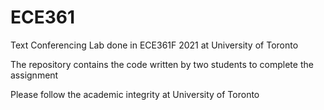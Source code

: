 # ECE361
Text Conferencing Lab done in ECE361F 2021 at University of Toronto

The repository contains the code written by two students to complete the assignment

Please follow the academic integrity at University of Toronto
